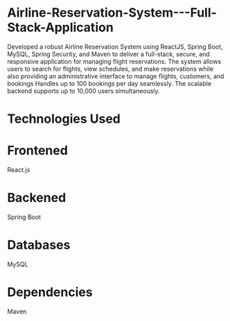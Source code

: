 # Airline-Reservation-System---Full-Stack-Application
 Developed a robust Airline Reservation System using ReactJS, Spring Boot, MySQL, Spring Security, and Maven to deliver a full-stack, secure, and responsive application for managing flight reservations.
 The system allows users to search for flights, view schedules, and make reservations while also providing an administrative interface to manage flights, customers, and bookings
 Handles up to 100 bookings per day seamlessly. The scalable backend supports up to 10,000 users simultaneously.
 # Technologies Used
 # Frontened
 React.js
 # Backened
 Spring Boot
 # Databases
 MySQL
 # Dependencies
 Maven
